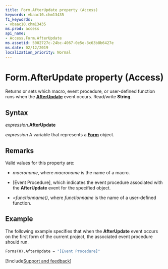 ```yaml
---
title: Form.AfterUpdate property (Access)
keywords: vbaac10.chm13435
f1_keywords:
- vbaac10.chm13435
ms.prod: access
api_name:
- Access.Form.AfterUpdate
ms.assetid: 5002727c-24bc-4067-0e5e-3c63b8b6427e
ms.date: 02/12/2019
localization_priority: Normal
---
```



# Form.AfterUpdate property (Access)

Returns or sets which macro, event procedure, or user-defined function runs when the **[AfterUpdate](access.form.afterupdate-event.md)** event occurs. Read/write **String**.


## Syntax

_expression_.**AfterUpdate**

_expression_ A variable that represents a **[Form](Access.Form.md)** object.


## Remarks

Valid values for this property are:

- _macroname_, where _macroname_ is the name of a macro.

- [Event Procedure], which indicates the event procedure associated with the **AfterUpdate** event for the specified object.

- _=functionname()_, where _functionname_ is the name of a user-defined function.


## Example

The following example specifies that when the **AfterUpdate** event occurs on the first form of the current project, the associated event procedure should run.


```vb
Forms(0).AfterUpdate = "[Event Procedure]" 

```




[!include[Support and feedback](~/includes/feedback-boilerplate.md)]